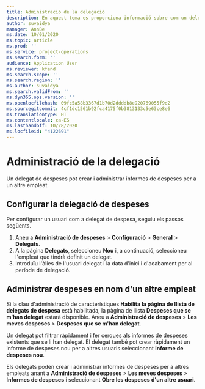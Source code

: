 ```yaml
---
title: Administració de la delegació
description: En aquest tema es proporciona informació sobre com un delegat de despesa pot crear i administrar informes de despeses per a un altre empleat.
author: suvaidya
manager: AnnBe
ms.date: 10/01/2020
ms.topic: article
ms.prod: ''
ms.service: project-operations
ms.search.form: ''
audience: Application User
ms.reviewer: kfend
ms.search.scope: ''
ms.search.region: ''
ms.author: suvaidya
ms.search.validFrom: ''
ms.dyn365.ops.version: ''
ms.openlocfilehash: 09fc5a58b3367d1b70d2ddddb8e920769055f9d2
ms.sourcegitcommit: 4cf1dc1561b92fca4175f0b3813133c5e63ce8e6
ms.translationtype: HT
ms.contentlocale: ca-ES
ms.lasthandoff: 10/28/2020
ms.locfileid: "4122691"
---
```

# <a name="manage-delegation"></a>Administració de la delegació
Un delegat de despeses pot crear i administrar informes de despeses per a un altre empleat.

## <a name="configuring-expense-delegation"></a>Configurar la delegació de despeses

Per configurar un usuari com a delegat de despesa, seguiu els passos següents. 
1. Aneu a **Administració de despeses** > **Configuració** > **General** > **Delegats**. 
2. A la pàgina **Delegats**, seleccioneu **Nou** i, a continuació, seleccioneu l'empleat que tindrà definit un delegat. 
3. Introduïu l'àlies de l'usuari delegat i la data d'inici i d'acabament per al període de delegació.

## <a name="manage-expenses-on-behalf-of-another-employee"></a>Administrar despeses en nom d'un altre empleat

Si la clau d'administració de característiques **Habilita la pàgina de llista de delegats de despesa** està habilitada, la pàgina de llista **Despeses que se m'han delegat** estarà disponible. Aneu a **Administració de despeses** > **Les meves despeses** > **Despeses que se m'han delegat**.

Un delegat pot filtrar ràpidament i fer cerques als informes de despeses existents que se li han delegat. El delegat també pot crear ràpidament un informe de despeses nou per a altres usuaris seleccionant **Informe de despeses nou**.

Els delegats poden crear i administrar informes de despeses per a altres empleats anant a **Administració de despeses** > **Les meves despeses** > **Informes de despeses** i seleccionant **Obre les despeses d'un altre usuari**.
